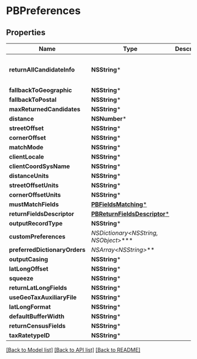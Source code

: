 # PBPreferences

## Properties
Name | Type | Description | Notes
------------ | ------------- | ------------- | -------------
**returnAllCandidateInfo** | **NSString*** |  | [optional] [default to @"false"]
**fallbackToGeographic** | **NSString*** |  | [optional] 
**fallbackToPostal** | **NSString*** |  | [optional] 
**maxReturnedCandidates** | **NSString*** |  | [optional] 
**distance** | **NSNumber*** |  | [optional] 
**streetOffset** | **NSString*** |  | [optional] 
**cornerOffset** | **NSString*** |  | [optional] 
**matchMode** | **NSString*** |  | [optional] 
**clientLocale** | **NSString*** |  | [optional] 
**clientCoordSysName** | **NSString*** |  | [optional] 
**distanceUnits** | **NSString*** |  | [optional] 
**streetOffsetUnits** | **NSString*** |  | [optional] 
**cornerOffsetUnits** | **NSString*** |  | [optional] 
**mustMatchFields** | [**PBFieldsMatching***](PBFieldsMatching.md) |  | [optional] 
**returnFieldsDescriptor** | [**PBReturnFieldsDescriptor***](PBReturnFieldsDescriptor.md) |  | [optional] 
**outputRecordType** | **NSString*** |  | [optional] 
**customPreferences** | **NSDictionary&lt;NSString*, NSObject*&gt;*** |  | [optional] 
**preferredDictionaryOrders** | **NSArray&lt;NSString*&gt;*** |  | [optional] 
**outputCasing** | **NSString*** |  | [optional] 
**latLongOffset** | **NSString*** |  | [optional] 
**squeeze** | **NSString*** |  | [optional] 
**returnLatLongFields** | **NSString*** |  | [optional] 
**useGeoTaxAuxiliaryFile** | **NSString*** |  | [optional] 
**latLongFormat** | **NSString*** |  | [optional] 
**defaultBufferWidth** | **NSString*** |  | [optional] 
**returnCensusFields** | **NSString*** |  | [optional] 
**taxRatetypeID** | **NSString*** |  | [optional] 

[[Back to Model list]](../README.md#documentation-for-models) [[Back to API list]](../README.md#documentation-for-api-endpoints) [[Back to README]](../README.md)


